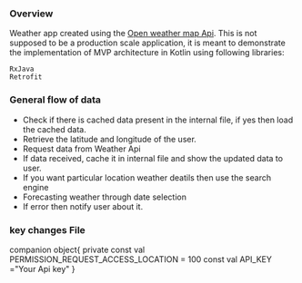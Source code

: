 ### **Overview**

Weather app created using the [Open weather map Api](https://openweathermap.org/). This is not supposed to be a production scale application, it is meant to demonstrate the implementation of MVP architecture in Kotlin using following libraries:

    RxJava
    Retrofit

### General flow of data

   - Check if there is cached data present in the internal file, if yes then load the cached data.
   - Retrieve the latitude and longitude of the user.
   - Request data from Weather Api
   - If data received, cache it in internal file and show the updated data to user.
   - If you want particular location weather deatils then use the search engine
   - Forecasting weather through date selection 
   - If error then notify user about it.
   
###  key changes File
  companion object{
        private const val PERMISSION_REQUEST_ACCESS_LOCATION = 100
        const val API_KEY ="Your Api key"
    }
  ```
  
